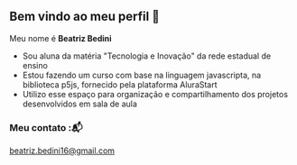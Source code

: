 ## Bem vindo ao meu perfil 👋

Meu nome é **Beatriz Bedini**

* Sou aluna da matéria "Tecnologia e Inovação" da rede estadual de ensino
* Estou fazendo um curso  com base na linguagem javascripta, na biblioteca p5js, fornecido pela plataforma AluraStart
* Utilizo esse espaço para organização e compartilhamento dos projetos desenvolvidos em sala de aula 

### Meu contato :📬

beatriz.bedini16@gmail.com
